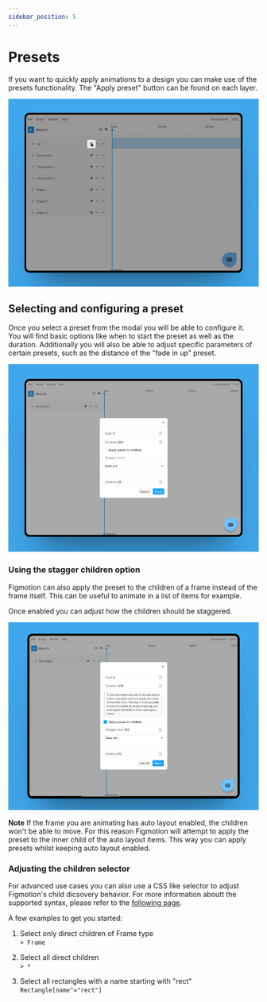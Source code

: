 ```yaml
---
sidebar_position: 5
---
```


# Presets
If you want to quickly apply animations to a design you can make use of the presets functionality. The "Apply preset" button can be found on each layer.  

![Apply preset button](./img/apply-preset-button.jpg)

## Selecting and configuring a preset
Once you select a preset from the modal you will be able to configure it.
You will find basic options like when to start the preset as well as the duration.
Additionally you will also be able to adjust specific parameters of certain presets, such as the distance of the "fade in up" preset.

![Configure preset modal](./img/configure-preset-modal.jpg)

### Using the stagger children option
Figmotion can also apply the preset to the children of a frame instead of the frame itself.
This can be useful to animate in a list of items for example.

Once enabled you can adjust how the children should be staggered.

![Apply to children](./img/apply-to-children.jpg)

**Note** If the frame you are animating has auto layout enabled, the children won't be able to move. For this reason Figmotion will attempt to apply the preset to the inner child of the auto layout items. This way you can apply presets whilst keeping auto layout enabled.

### Adjusting the children selector
For advanced use cases you can also use a CSS like selector to adjust Figmotion's child dicsovery behavior.
For more information aboutt the supported syntax, please refer to the [following page](https://www.npmjs.com/package/figma-node-selector).

A few examples to get you started:  

1. Select only direct children of Frame type  
`> Frame`

2. Select all direct children  
`> *`

3. Select all rectangles with a name starting with "rect"  
`Rectangle[name^="rect"]`
